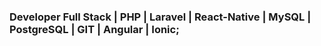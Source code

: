 ### Developer Full Stack | PHP | Laravel | React-Native | MySQL | PostgreSQL | GIT | Angular | Ionic;

